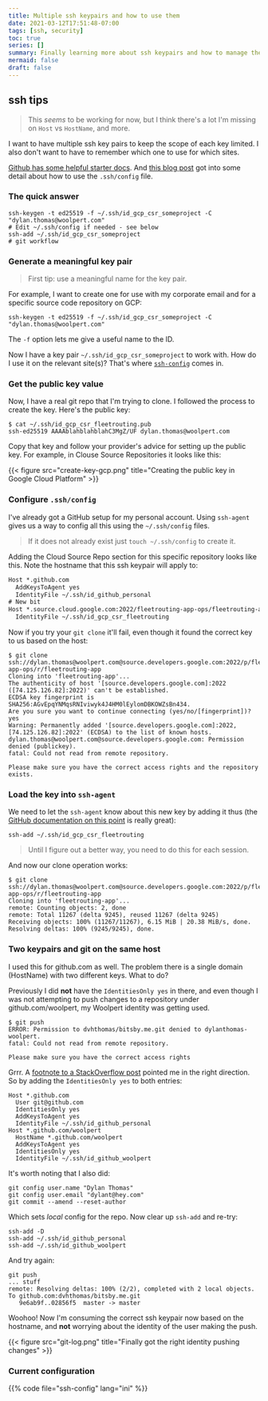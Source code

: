 ```yaml
---
title: Multiple ssh keypairs and how to use them
date: 2021-03-12T17:51:48-07:00
tags: [ssh, security]
toc: true
series: []
summary: Finally learning more about ssh keypairs and how to manage them using ssh-agent.
mermaid: false
draft: false
---
```


## ssh tips

> This _seems_ to be working for now, but I think there's a lot I'm missing on `Host` vs `HostName`, and more.

I want to have multiple ssh key pairs to keep the scope of each key limited.
I also don't want to have to remember which one to use for which sites.

[Github has some helpful starter docs](https://docs.github.com/en/github/authenticating-to-github/generating-a-new-ssh-key-and-adding-it-to-the-ssh-agent#adding-your-ssh-key-to-the-ssh-agent).
And [this blog post](https://www.redhat.com/sysadmin/manage-multiple-ssh-key-pairs) got into some detail about how to use the `.ssh/config` file.

### The quick answer

```shell
ssh-keygen -t ed25519 -f ~/.ssh/id_gcp_csr_someproject -C "dylan.thomas@woolpert.com"
# Edit ~/.ssh/config if needed - see below
ssh-add ~/.ssh/id_gcp_csr_someproject
# git workflow
```

### Generate a meaningful key pair

> First tip: use a meaningful name for the key pair.

For example, I want to create one for use with my corporate email and for a specific source code repository on GCP:

```shell
ssh-keygen -t ed25519 -f ~/.ssh/id_gcp_csr_someproject -C "dylan.thomas@woolpert.com"
```

The `-f` option lets me give a useful name to the ID.

Now I have a key pair `~/.ssh/id_gcp_csr_someproject` to work with. How do I use it on the relevant site(s)?
That's where [`ssh-config`](https://man.openbsd.org/ssh_config) comes in.


### Get the public key value

Now, I have a real git repo that I'm trying to clone.
I followed the process to create the key.
Here's the public key:

```shell
$ cat ~/.ssh/id_gcp_csr_fleetrouting.pub
ssh-ed25519 AAAAblahblahblahC3MgZ/UF dylan.thomas@woolpert.com
```

Copy that key and follow your provider's advice for setting up the public key.
For example, in Clouse Source Repositories it looks like this:

{{< figure src="create-key-gcp.png" title="Creating the public key in Google Cloud Platform" >}}

### Configure `.ssh/config`

I've already got a GitHub setup for my personal account.
Using `ssh-agent` gives us a way to config all this using the `~/.ssh/config` files.

> If it does not already exist just `touch ~/.ssh/config` to create it.

Adding the Cloud Source Repo section for this specific repository looks like this.
Note the hostname that this ssh keypair will apply to:

```txt
Host *.github.com
  AddKeysToAgent yes
  IdentityFile ~/.ssh/id_github_personal
# New bit
Host *.source.cloud.google.com:2022/fleetrouting-app-ops/fleetrouting-app
  IdentityFile ~/.ssh/id_gcp_csr_fleetrouting
```

Now if you try your `git clone` it'll fail, even though it found the correct key to us based on the host:

```shell
$ git clone ssh://dylan.thomas@woolpert.com@source.developers.google.com:2022/p/fleetrouting-app-ops/r/fleetrouting-app
Cloning into 'fleetrouting-app'...
The authenticity of host '[source.developers.google.com]:2022 ([74.125.126.82]:2022)' can't be established.
ECDSA key fingerprint is SHA256:AGvEpqYNMqsRNIviwyk4J4HM0lEylomDBKOWZsBn434.
Are you sure you want to continue connecting (yes/no/[fingerprint])? yes
Warning: Permanently added '[source.developers.google.com]:2022,[74.125.126.82]:2022' (ECDSA) to the list of known hosts.
dylan.thomas@woolpert.com@source.developers.google.com: Permission denied (publickey).
fatal: Could not read from remote repository.

Please make sure you have the correct access rights and the repository exists.
```

### Load the key into `ssh-agent`

We need to let the `ssh-agent` know about this new key by adding it thus (the [GitHub documentation on this point](https://docs.github.com/en/github/authenticating-to-github/generating-a-new-ssh-key-and-adding-it-to-the-ssh-agent#adding-your-ssh-key-to-the-ssh-agent) is really great):

```shell
ssh-add ~/.ssh/id_gcp_csr_fleetrouting
```

> Until I figure out a better way, you need to do this for each session.

And now our clone operation works:

```shell
$ git clone ssh://dylan.thomas@woolpert.com@source.developers.google.com:2022/p/fleetrouting-app-ops/r/fleetrouting-app
Cloning into 'fleetrouting-app'...
remote: Counting objects: 2, done
remote: Total 11267 (delta 9245), reused 11267 (delta 9245)
Receiving objects: 100% (11267/11267), 6.15 MiB | 20.38 MiB/s, done.
Resolving deltas: 100% (9245/9245), done.
```

### Two keypairs and git on the same host

I used this for github.com as well.
The problem there is a single domain (HostName) with two different keys. What to do?

Previously I did **not** have the `IdentitiesOnly yes` in there, and even though I was not attempting to push changes to a repository under github.com/woolpert, my Woolpert identity was getting used.

```shell
$ git push
ERROR: Permission to dvhthomas/bitsby.me.git denied to dylanthomas-woolpert.
fatal: Could not read from remote repository.

Please make sure you have the correct access rights
```

Grrr. A [footnote to a StackOverflow post](https://stackoverflow.com/a/7927828) pointed me in the right direction.
So by adding the `IdentitiesOnly yes` to both entries:

```shell
Host *.github.com
  User git@github.com
  IdentitiesOnly yes
  AddKeysToAgent yes
  IdentityFile ~/.ssh/id_github_personal
Host *.github.com/woolpert
  HostName *.github.com/woolpert
  AddKeysToAgent yes
  IdentitiesOnly yes
  IdentityFile ~/.ssh/id_github_woolpert
```

It's worth noting that I also did:

```shell
git config user.name "Dylan Thomas"
git config user.email "dylant@hey.com"
git commit --amend --reset-author
```

Which sets _local_ config for the repo.
Now clear up `ssh-add` and re-try:

```shell
ssh-add -D
ssh-add ~/.ssh/id_github_personal
ssh-add ~/.ssh/id_github_woolpert
```

And try again:

```shell
git push
... stuff
remote: Resolving deltas: 100% (2/2), completed with 2 local objects.
To github.com:dvhthomas/bitsby.me.git
   9e6ab9f..02856f5  master -> master
```

Woohoo!
Now I'm consuming the correct ssh keypair now based on the hostname, and **not** worrying about the identity of the user making the push.

{{< figure src="git-log.png" title="Finally got the right identity pushing changes" >}}

### Current configuration

{{% code file="ssh-config" lang="ini" %}}